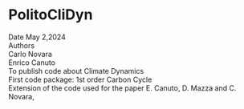 # PolitoCliDyn  
Date May 2,2024  
Authors  
Carlo Novara  
Enrico Canuto  
To publish code about Climate Dynamics   
First code package: 1st order Carbon Cycle   
Extension of the code used for the paper 
E. Canuto, D. Mazza and C. Novara, 
